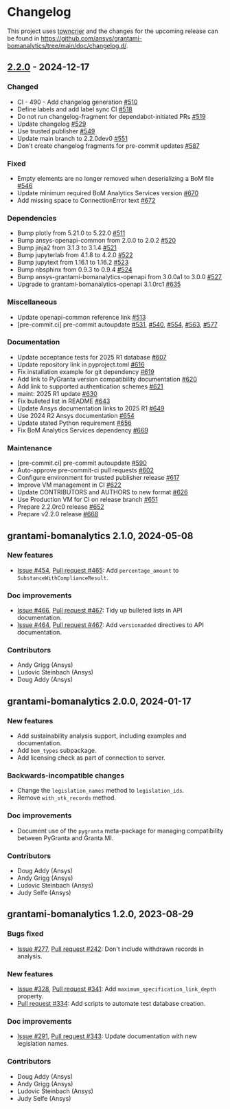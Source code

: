 # Changelog

This project uses [towncrier](https://towncrier.readthedocs.io/) and the
changes for the upcoming release can be found in
<https://github.com/ansys/grantami-bomanalytics/tree/main/doc/changelog.d/>.

<!-- towncrier release notes start -->

## [2.2.0](https://github.com/ansys/grantami-bomanalytics/releases/tag/v2.2.0) - 2024-12-17


### Changed

- CI - 490 - Add changelog generation [#510](https://github.com/ansys/grantami-bomanalytics/pull/510)
- Define labels and add label sync CI [#518](https://github.com/ansys/grantami-bomanalytics/pull/518)
- Do not run changelog-fragment for dependabot-initiated PRs [#519](https://github.com/ansys/grantami-bomanalytics/pull/519)
- Update changelog [#529](https://github.com/ansys/grantami-bomanalytics/pull/529)
- Use trusted publisher [#549](https://github.com/ansys/grantami-bomanalytics/pull/549)
- Update main branch to 2.2.0dev0 [#551](https://github.com/ansys/grantami-bomanalytics/pull/551)
- Don't create changelog fragments for pre-commit updates [#587](https://github.com/ansys/grantami-bomanalytics/pull/587)


### Fixed

- Empty elements are no longer removed when deserializing a BoM file [#546](https://github.com/ansys/grantami-bomanalytics/pull/546)
- Update minimum required BoM Analytics Services version [#670](https://github.com/ansys/grantami-bomanalytics/pull/670)
- Add missing space to ConnectionError text [#672](https://github.com/ansys/grantami-bomanalytics/pull/672)


### Dependencies

- Bump plotly from 5.21.0 to 5.22.0 [#511](https://github.com/ansys/grantami-bomanalytics/pull/511)
- Bump ansys-openapi-common from 2.0.0 to 2.0.2 [#520](https://github.com/ansys/grantami-bomanalytics/pull/520)
- Bump jinja2 from 3.1.3 to 3.1.4 [#521](https://github.com/ansys/grantami-bomanalytics/pull/521)
- Bump jupyterlab from 4.1.8 to 4.2.0 [#522](https://github.com/ansys/grantami-bomanalytics/pull/522)
- Bump jupytext from 1.16.1 to 1.16.2 [#523](https://github.com/ansys/grantami-bomanalytics/pull/523)
- Bump nbsphinx from 0.9.3 to 0.9.4 [#524](https://github.com/ansys/grantami-bomanalytics/pull/524)
- Bump ansys-grantami-bomanalytics-openapi from 3.0.0a1 to 3.0.0 [#527](https://github.com/ansys/grantami-bomanalytics/pull/527)
- Upgrade to grantami-bomanalytics-openapi 3.1.0rc1 [#635](https://github.com/ansys/grantami-bomanalytics/pull/635)


### Miscellaneous

- Update openapi-common reference link [#513](https://github.com/ansys/grantami-bomanalytics/pull/513)
- [pre-commit.ci] pre-commit autoupdate [#531](https://github.com/ansys/grantami-bomanalytics/pull/531), [#540](https://github.com/ansys/grantami-bomanalytics/pull/540), [#554](https://github.com/ansys/grantami-bomanalytics/pull/554), [#563](https://github.com/ansys/grantami-bomanalytics/pull/563), [#577](https://github.com/ansys/grantami-bomanalytics/pull/577)


### Documentation

- Update acceptance tests for 2025 R1 database [#607](https://github.com/ansys/grantami-bomanalytics/pull/607)
- Update repository link in pyproject.toml [#616](https://github.com/ansys/grantami-bomanalytics/pull/616)
- Fix installation example for git dependency [#619](https://github.com/ansys/grantami-bomanalytics/pull/619)
- Add link to PyGranta version compatibility documentation [#620](https://github.com/ansys/grantami-bomanalytics/pull/620)
- Add link to supported authentication schemes [#621](https://github.com/ansys/grantami-bomanalytics/pull/621)
- maint: 2025 R1 update [#630](https://github.com/ansys/grantami-bomanalytics/pull/630)
- Fix bulleted list in README [#643](https://github.com/ansys/grantami-bomanalytics/pull/643)
- Update Ansys documentation links to 2025 R1 [#649](https://github.com/ansys/grantami-bomanalytics/pull/649)
- Use 2024 R2 Ansys documentation [#654](https://github.com/ansys/grantami-bomanalytics/pull/654)
- Update stated Python requirement [#656](https://github.com/ansys/grantami-bomanalytics/pull/656)
- Fix BoM Analytics Services dependency [#669](https://github.com/ansys/grantami-bomanalytics/pull/669)


### Maintenance

- [pre-commit.ci] pre-commit autoupdate [#590](https://github.com/ansys/grantami-bomanalytics/pull/590)
- Auto-approve pre-commit-ci pull requests [#602](https://github.com/ansys/grantami-bomanalytics/pull/602)
- Configure environment for trusted publisher release [#617](https://github.com/ansys/grantami-bomanalytics/pull/617)
- Improve VM management in CI [#622](https://github.com/ansys/grantami-bomanalytics/pull/622)
- Update CONTRIBUTORS and AUTHORS to new format [#626](https://github.com/ansys/grantami-bomanalytics/pull/626)
- Use Production VM for CI on release branch [#651](https://github.com/ansys/grantami-bomanalytics/pull/651)
- Prepare 2.2.0rc0 release [#652](https://github.com/ansys/grantami-bomanalytics/pull/652)
- Prepare v2.2.0 release [#668](https://github.com/ansys/grantami-bomanalytics/pull/668)

## grantami-bomanalytics 2.1.0, 2024-05-08

### New features

* [Issue #454](https://github.com/ansys/grantami-bomanalytics/issues/454),
  [Pull request #465](https://github.com/ansys/grantami-bomanalytics/pull/465): Add `percentage_amount` to `SubstanceWithComplianceResult`.

### Doc improvements

* [Issue #466](https://github.com/ansys/grantami-bomanalytics/issues/466),
  [Pull request #467](https://github.com/ansys/grantami-bomanalytics/pull/467): Tidy up bulleted lists in API documentation.
* [Issue #464](https://github.com/ansys/grantami-bomanalytics/issues/466),
  [Pull request #467](https://github.com/ansys/grantami-bomanalytics/pull/467): Add `versionadded` directives to API documentation.

### Contributors

* Andy Grigg (Ansys)
* Ludovic Steinbach (Ansys)
* Doug Addy (Ansys)

## grantami-bomanalytics 2.0.0, 2024-01-17

### New features

* Add sustainability analysis support, including examples and documentation.
* Add `bom_types` subpackage.
* Add licensing check as part of connection to server.

### Backwards-incompatible changes

* Change the `legislation_names` method to `legislation_ids`.
* Remove `with_stk_records` method.

### Doc improvements

* Document use of the `pygranta` meta-package for managing compatibility between PyGranta and
  Granta MI.

### Contributors

* Doug Addy (Ansys)
* Andy Grigg (Ansys)
* Ludovic Steinbach (Ansys)
* Judy Selfe (Ansys)

## grantami-bomanalytics 1.2.0, 2023-08-29

### Bugs fixed

* [Issue #277](https://github.com/ansys/grantami-bomanalytics/issues/277),
  [Pull request #242](https://github.com/ansys/grantami-bomanalytics/pull/282): 
  Don't include withdrawn records in analysis.

### New features

* [Issue #328](https://github.com/ansys/grantami-bomanalytics/issues/328),
  [Pull request #341](https://github.com/ansys/grantami-bomanalytics/pull/341):
  Add `maximum_specification_link_depth` property.
* [Pull request #334](https://github.com/ansys/grantami-bomanalytics/pull/334):
  Add scripts to automate test database creation.

### Doc improvements

* [Issue #291](https://github.com/ansys/grantami-bomanalytics/issues/291),
  [Pull request #343](https://github.com/ansys/grantami-bomanalytics/pull/343):
  Update documentation with new legislation names.

### Contributors

* Doug Addy (Ansys)
* Andy Grigg (Ansys)
* Ludovic Steinbach (Ansys)
* Judy Selfe (Ansys)
